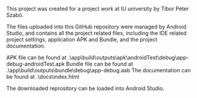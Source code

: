 This project was created for a project work at IU university by Tibor Péter Szabó.

The files uploaded into this GitHub repository were managed by Android Studio, and contains all the project related files, including the IDE related project settings, application APK and Bundle, and the project documentation.

APK file can be found at .\app\build\outputs\apk\androidTest\debug\app-debug-androidTest.apk
Bundle file can be found at .\app\build\outputs\bundle\debug\app-debug.aab
The documentation can be found at .\docs\index.html

The downloaded reprository can be loaded into Android Studio.